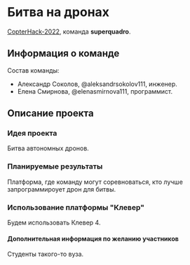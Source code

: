  # Битва на дронах

 [CopterHack-2022](copterhack2022.md), команда **superquadro**.

 ## Информация о команде

 Состав команды:

 * Александр Соколов, @aleksandrsokolov111, инженер.
 * Елена Смирнова, @elenasmirnova111, программист.

 ## Описание проекта

 ### Идея проекта

 Битва автономных дронов.

 ### Планируемые результаты

 Платформа, где команду могут соревноваться, кто лучше запрограммироует дрон для битвы.

 ### Использование платформы "Клевер"

 Будем использовать Клевер 4. 

 #### Дополнительная информация по желанию участников

Студенты такого-то вуза.
